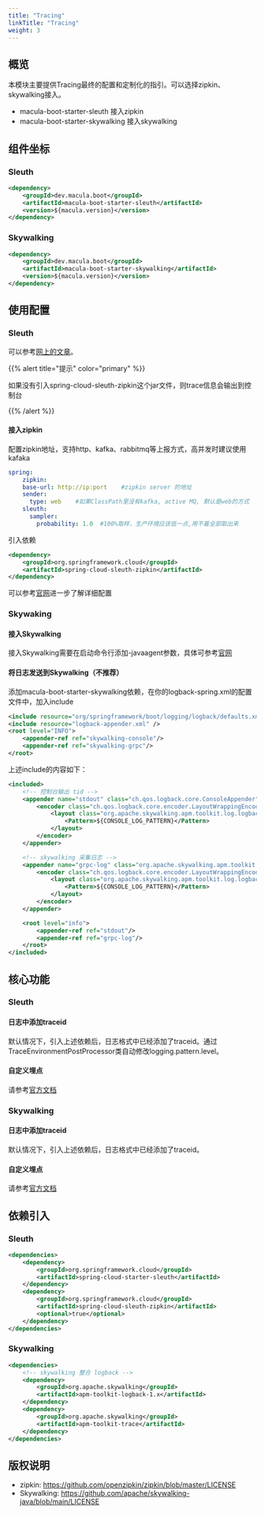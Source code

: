 ```yaml
---
title: "Tracing"
linkTitle: "Tracing"
weight: 3
---
```


## 概览

本模块主要提供Tracing最终的配置和定制化的指引。可以选择zipkin、skywalking接入。

- macula-boot-starter-sleuth 接入zipkin
- macula-boot-starter-skywalking 接入skywalking

## 组件坐标

### Sleuth

```xml
<dependency>
    <groupId>dev.macula.boot</groupId>
    <artifactId>macula-boot-starter-sleuth</artifactId>
    <version>${macula.version}</version>
</dependency>
```

### Skywalking

```xml
<dependency>
    <groupId>dev.macula.boot</groupId>
    <artifactId>macula-boot-starter-skywalking</artifactId>
    <version>${macula.version}</version>
</dependency>
```




## 使用配置

### Sleuth

可以参考[网上的文章](https://developer.aliyun.com/article/1203201)。

{{% alert title="提示" color="primary" %}}

如果没有引入spring-cloud-sleuth-zipkin这个jar文件，则trace信息会输出到控制台

{{% /alert %}}

#### 接入zipkin

配置zipkin地址，支持http、kafka、rabbitmq等上报方式，高并发时建议使用kafaka

```yaml
spring:
	zipkin:
    base-url: http://ip:port    #zipkin server 的地址
    sender:
      type: web    #如果ClassPath里没有kafka, active MQ, 默认是web的方式
    sleuth:
      sampler:
        probability: 1.0  #100%取样，生产环境应该低一点,用不着全部取出来
```

引入依赖

```xml
<dependency>
    <groupId>org.springframework.cloud</groupId>
    <artifactId>spring-cloud-sleuth-zipkin</artifactId>
</dependency>
```

可以参考[官网](https://docs.spring.io/spring-cloud-sleuth/docs/current/reference/html/)进一步了解详细配置

### Skywaking

#### 接入Skywalking

接入Skywalking需要在启动命令行添加-javaagent参数，具体可参考[官网](https://skywalking.apache.org/docs/skywalking-java/v9.1.0/en/setup/service-agent/java-agent/readme/)

#### 将日志发送到Skywalking（不推荐）

添加macula-boot-starter-skywalking依赖，在你的logback-spring.xml的配置文件中，加入include

```xml
<include resource="org/springframework/boot/logging/logback/defaults.xml" />
<include resource="logback-appender.xml" />
<root level="INFO">
    <appender-ref ref="skywalking-console"/>
    <appender-ref ref="skywalking-grpc"/>
</root>
```

上述include的内容如下：

```xml
<included>
    <!-- 控制台输出 tid -->
    <appender name="stdout" class="ch.qos.logback.core.ConsoleAppender">
        <encoder class="ch.qos.logback.core.encoder.LayoutWrappingEncoder">
            <layout class="org.apache.skywalking.apm.toolkit.log.logback.v1.x.mdc.TraceIdMDCPatternLogbackLayout">
                <Pattern>${CONSOLE_LOG_PATTERN}</Pattern>
            </layout>
        </encoder>
    </appender>

    <!-- skywalking 采集日志 -->
    <appender name="grpc-log" class="org.apache.skywalking.apm.toolkit.log.logback.v1.x.log.GRPCLogClientAppender">
        <encoder class="ch.qos.logback.core.encoder.LayoutWrappingEncoder">
            <layout class="org.apache.skywalking.apm.toolkit.log.logback.v1.x.mdc.TraceIdMDCPatternLogbackLayout">
                <Pattern>${CONSOLE_LOG_PATTERN}</Pattern>
            </layout>
        </encoder>
    </appender>

    <root level="info">
        <appender-ref ref="stdout"/>
        <appender-ref ref="grpc-log"/>
    </root>
</included>
```




## 核心功能

### Sleuth

#### 日志中添加traceid

默认情况下，引入上述依赖后，日志格式中已经添加了traceid。通过TraceEnvironmentPostProcessor类自动修改logging.pattern.level。

#### 自定义埋点

请参考[官方文档](https://docs.spring.io/spring-cloud-sleuth/docs/current/reference/html/)

### Skywalking

#### 日志中添加traceid

默认情况下，引入上述依赖后，日志格式中已经添加了traceid。

#### 自定义埋点

请参考[官方文档](https://skywalking.apache.org/docs/skywalking-java/v9.1.0/en/setup/service-agent/java-agent/application-toolkit-tracer/)

## 依赖引入

### Sleuth

```xml
<dependencies>
    <dependency>
        <groupId>org.springframework.cloud</groupId>
        <artifactId>spring-cloud-starter-sleuth</artifactId>
    </dependency>
    <dependency>
        <groupId>org.springframework.cloud</groupId>
        <artifactId>spring-cloud-sleuth-zipkin</artifactId>
        <optional>true</optional>
    </dependency>
</dependencies>
```

### Skywalking

```xml
<dependencies>
    <!-- skywalking 整合 logback -->
    <dependency>
        <groupId>org.apache.skywalking</groupId>
        <artifactId>apm-toolkit-logback-1.x</artifactId>
    </dependency>
    <dependency>
        <groupId>org.apache.skywalking</groupId>
        <artifactId>apm-toolkit-trace</artifactId>
    </dependency>
</dependencies>
```



## 版权说明

- zipkin:  https://github.com/openzipkin/zipkin/blob/master/LICENSE
- Skywalking:  https://github.com/apache/skywalking-java/blob/main/LICENSE
